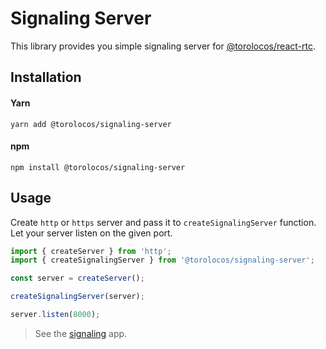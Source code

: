 # Signaling Server

This library provides you simple signaling server for [@torolocos/react-rtc](https://www.npmjs.com/package/@torolocos/react-rtc).

## Installation

#### Yarn

```shell
yarn add @torolocos/signaling-server
```

#### npm

```shell
npm install @torolocos/signaling-server
```

## Usage

Create `http` or `https` server and pass it to `createSignalingServer` function. Let your server listen on the given port.

```ts
import { createServer } from 'http';
import { createSignalingServer } from '@torolocos/signaling-server';

const server = createServer();

createSignalingServer(server);

server.listen(8000);
```

> See the [signaling](https://github.com/torolocos/react-rtc/tree/main/apps/signaling) app.
